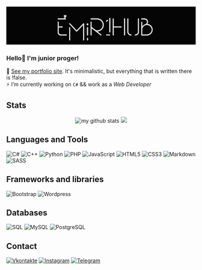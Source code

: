[![Header](https://github.com/EMIR1HUB/EMIR1HUB/blob/main/img/header.jpg)](https://vk.com/emirsuleimanov)

### Hello👋 I'm junior proger!
👀 [See my portfolio site](https://emir1hub.github.io/). It's minimalistic, but everything that is written there is !false.<br>
⚡ I’m currently working on `C#` && work as a *Web Developer*

## Stats

<a>
  <p align="center">
    <img src="https://github-readme-stats.vercel.app/api?username=EMIR1HUB&show_icons=true&theme=nightowl&text_color=7dc4fa" alt="my github stats"  width="420"/>&nbsp;<img src="https://github-readme-stats.vercel.app/api/top-langs/?username=EMIR1HUB&layout=compact&hide=sass,scss&theme=nightowl&text_color=7dc4fa" height="165">
    </p>
</a>

## Languages and Tools
![C#](https://img.shields.io/badge/c%23-%23239120.svg?style=for-the-badge&logo=c-sharp&logoColor=purple&color=050505)
![C++](https://img.shields.io/badge/c++-%2300599C.svg?style=for-the-badge&logo=c%2B%2B&logoColor=teal&color=050505)
![Python](https://img.shields.io/badge/python-3670A0?style=for-the-badge&logo=python&logoColor=ffd801&color=050505)
![PHP](https://img.shields.io/badge/php-%23777BB4.svg?style=for-the-badge&logo=php&logoColor=levender&color=050505)
![JavaScript](https://img.shields.io/badge/javascript-%23323330.svg?style=for-the-badge&logo=javascript&logoColor=%23F7DF1E&color=050505)
![HTML5](https://img.shields.io/badge/html5-%23E34F26.svg?style=for-the-badge&logo=html5&logoColor=orange&color=050505)
![CSS3](https://img.shields.io/badge/css3-%231572B6.svg?style=for-the-badge&logo=css3&logoColor=084b9c&color=050505)
![Markdown](https://img.shields.io/badge/markdown-%23000000.svg?style=for-the-badge&logo=markdown&logoColor=white&color=050505)
![SASS](https://img.shields.io/badge/Sass-hotpink.svg?style=for-the-badge&logo=SASS&logoColor=c69&color=050505)

## Frameworks and libraries
![Bootstrap](https://img.shields.io/badge/Bootstrap-7952B3.svg?style=for-the-badge&logo=bootstrap&logoColor=563d7cite&color=050505)
![Wordpress](https://img.shields.io/badge/Wordpress-21759B?style=for-the-badge&logo=wordpress&logoColor=21759b&color=050505)

## Databases
![SQL](https://custom-icon-badges.herokuapp.com/badge/SQL-025E8C.svg?style=for-the-badge&logo=database&logoColor=5663af&color=050505)
![MySQL](https://img.shields.io/badge/MySQL-00f.svg?style=for-the-badge&logo=mysql&logoColor=00796b&color=050505)
![PostgreSQL](https://img.shields.io/badge/PostgreSQL-316192.svg?style=for-the-badge&logo=postgresql&logoColor=21759b&color=050505)

## Contact
[![Vkontakte](https://img.shields.io/badge/-Vkontakte-090909?style=for-the-badge&logo=Vk&logoColor=4F7DB3&color=050505)](https://vk.com/emirsuleimanov)
[![Instagram](https://img.shields.io/badge/Instagram-%23E4405F.svg?style=for-the-badge&logo=Instagram&logoColor=B4068E&color=050505)](https://www.instagram.com/luckyonekid)
[![Telegram](https://img.shields.io/badge/Telegram-2CA5E0?style=for-the-badge&logo=telegram&logoColor=27A0D9&color=050505)](https://t.me/cokln)
